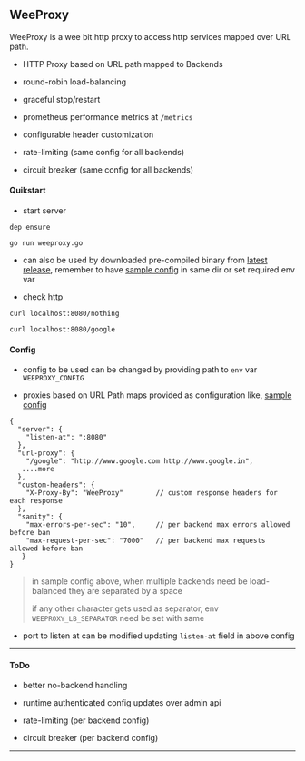 
## WeeProxy

WeeProxy is a wee bit http proxy to access http services mapped over URL path.

* HTTP Proxy based on URL path mapped to Backends

* round-robin load-balancing

* graceful stop/restart

* prometheus performance metrics at `/metrics`

* configurable header customization

* rate-limiting (same config for all backends)

* circuit breaker (same config for all backends)


#### Quikstart

* start server

```
dep ensure

go run weeproxy.go
```

* can also be used by downloaded pre-compiled binary from [latest release](https://github.com/abhishekkr/weeproxy/releases/latest), remember to have [sample config](./sample-config.json) in same dir or set required env var

* check http

```
curl localhost:8080/nothing

curl localhost:8080/google
```

#### Config

* config to be used can be changed by providing path to `env` var `WEEPROXY_CONFIG`

* proxies based on URL Path maps provided as configuration like, [sample config](./sample-config.json)

```
{
  "server": {
    "listen-at": ":8080"
  },
  "url-proxy": {
    "/google": "http://www.google.com http://www.google.in",
   ....more
  },
  "custom-headers": {
    "X-Proxy-By": "WeeProxy"        // custom response headers for each response
  },
  "sanity": {
    "max-errors-per-sec": "10",     // per backend max errors allowed before ban
    "max-request-per-sec": "7000"   // per backend max requests allowed before ban
   }
}
```

> in sample config above, when multiple backends need be load-balanced they are separated by a space
>
> if any other character gets used as separator, env `WEEPROXY_LB_SEPARATOR` need be set with same

* port to listen at can be modified updating `listen-at` field in above config

---

#### ToDo

* better no-backend handling

* runtime authenticated config updates over admin api

* rate-limiting (per backend config)

* circuit breaker (per backend config)

---
